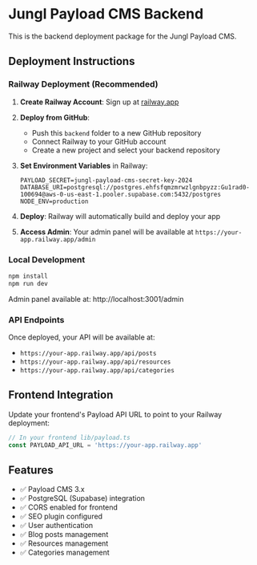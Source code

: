 # Jungl Payload CMS Backend

This is the backend deployment package for the Jungl Payload CMS.

## Deployment Instructions

### Railway Deployment (Recommended)

1. **Create Railway Account**: Sign up at [railway.app](https://railway.app)

2. **Deploy from GitHub**:
   - Push this `backend` folder to a new GitHub repository
   - Connect Railway to your GitHub account
   - Create a new project and select your backend repository

3. **Set Environment Variables** in Railway:
   ```
   PAYLOAD_SECRET=jungl-payload-cms-secret-key-2024
   DATABASE_URI=postgresql://postgres.ehfsfqmzmrwzlgnbpyzz:Gu1rad0-100694@aws-0-us-east-1.pooler.supabase.com:5432/postgres
   NODE_ENV=production
   ```

4. **Deploy**: Railway will automatically build and deploy your app

5. **Access Admin**: Your admin panel will be available at `https://your-app.railway.app/admin`

### Local Development

```bash
npm install
npm run dev
```

Admin panel available at: http://localhost:3001/admin

### API Endpoints

Once deployed, your API will be available at:
- `https://your-app.railway.app/api/posts`
- `https://your-app.railway.app/api/resources`
- `https://your-app.railway.app/api/categories`

## Frontend Integration

Update your frontend's Payload API URL to point to your Railway deployment:

```typescript
// In your frontend lib/payload.ts
const PAYLOAD_API_URL = 'https://your-app.railway.app'
```

## Features

- ✅ Payload CMS 3.x
- ✅ PostgreSQL (Supabase) integration
- ✅ CORS enabled for frontend
- ✅ SEO plugin configured
- ✅ User authentication
- ✅ Blog posts management
- ✅ Resources management
- ✅ Categories management